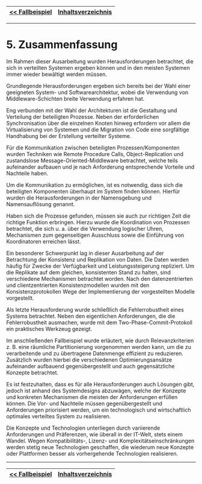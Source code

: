 | [<< Fallbeispiel](06_fallbeispiel.md) | [Inhaltsverzeichnis](02_toc.md) |
| ------------------------------------- | ------------------------------- |


---

# 5. Zusammenfassung

Im Rahmen dieser Ausarbeitung wurden Herausforderungen betrachtet, die sich in verteilten Systemen ergeben können und in den meisten Systemen immer wieder bewältigt werden müssen.

Grundlegende Herausforderungen ergeben sich bereits bei der Wahl einer geeigneten System- und Softwarearchitektur, wobei die Verwendung von Middleware-Schichten breite Verwendung erfahren hat.

Eng verbunden mit der Wahl der Architekturen ist die Gestaltung und Verteilung der beteiligten Prozesse. Neben der erforderlichen Synchronisation über die einzelnen Knoten hinweg erfordern vor allem die Virtualisierung von Systemen und die Migration von Code eine sorgfältige Handhabung bei der Erstellung verteilter Systeme.

Für die Kommunikation zwischen beteiligten Prozessen/Komponenten wurden Techniken wie Remote Procedure Calls, Object-Replication und zustandslose Message-Oriented-Middleware betrachtet, welche teils aufeinander aufbauen und je nach Anforderung entsprechende Vorteile und Nachteile haben.

Um die Kommunikation zu ermöglichen, ist es notwendig, dass sich die beteiligten Komponenten überhaupt im System finden können. Hierfür wurden die Herausforderungen in der Namensgebung und Namensauflösung genannt.

Haben sich die Prozesse gefunden, müssen sie auch zur richtigen Zeit die richtige Funktion erbringen. Hierzu wurde die Koordination von Prozessen betrachtet, die sich u. a. über die Verwendung logischer Uhren, Mechanismen zum gegenseitigen Ausschluss sowie die Einführung von Koordinatoren erreichen lässt.

Ein besonderer Schwerpunkt lag in dieser Ausarbeitung auf der Betrachtung der Konsistenz und Replikation von Daten. Die Daten werden häufig für Zwecke der Verfügbarkeit und Leistungssteigerung repliziert. Um die Replikate auf dem gleichen, konsistenten Stand zu halten, sind verschiedene Mechanismen betrachtet worden. Nach den datenzentrierten und clientzentrierten Konsistenzmodellen wurden mit den Konsistenzprotokollen Wege der Implementierung der vorgestellten Modelle vorgestellt.

Als letzte Herausforderung wurde schließlich die Fehlerrobustheit eines Systems betrachtet. Neben den eigentlichen Anforderungen, die die Fehlerrobustheit ausmachen, wurde mit dem Two-Phase-Commit-Protokoll ein praktisches Werkzeug gezeigt.

Im anschließenden Fallbeispiel wurde erläutert, wie durch Relevanzkriterien z. B. eine räumliche Partitionierung vorgenommen werden kann, um die zu verarbeitende und zu übertragene Datenmenge effizient zu reduzieren. Zusätzlich wurden hierbei die verschiedenen Optimierungsansätze aufeinander aufbauend gegenübergestellt und auch gegensätzliche Konzepte betrachtet.

Es ist festzuhalten, dass es für alle Herausforderungen auch Lösungen gibt, jedoch ist anhand des Systemdesigns abzuwägen, welche der Konzepte und konkreten Mechanismen die meisten der Anforderungen erfüllen können. Die Vor- und Nachteile müssen gegenübergestellt und Anforderungen priorisiert werden, um ein technologisch und wirtschaftlich optimales verteiltes System zu realisieren.

Die Konzepte und Technologien unterliegen durch variierende Anforderungen und Präferenzen, wie überall in der IT-Welt, stets einem Wandel. Wegen Kompatibilitäts-, Lizenz- und Komplexitätseinschränkungen werden stetig neue Technologien geschaffen, die wiederum neue Konzepte oder Plattformen besser als vorhergehende Technologien realisieren.

---

| [<< Fallbeispiel](06_fallbeispiel.md) | [Inhaltsverzeichnis](02_toc.md) |
| ------------------------------------- | ------------------------------- |


